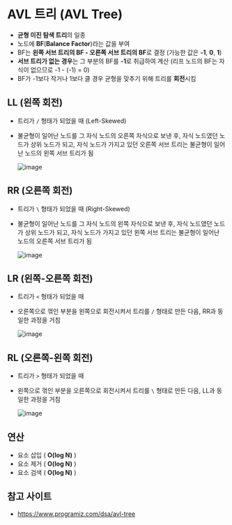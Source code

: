 # AVL 트리 (AVL Tree)
- **균형 이진 탐색 트리**의 일종
- 노드에 **BF**(**Balance Factor**)라는 값을 부여
- BF는 **왼쪽 서브 트리의 BF - 오른쪽 서브 트리의 BF**로 결정 (가능한 값은 **-1**, **0**, **1**)
- **서브 트리가 없는 경우**는 그 부분의 BF를 **-1**로 취급하여 계산 (리프 노드의 BF는 자식이 없으므로 -1 - (-1) = 0)
- BF가 -1보다 작거나 1보다 클 경우 균형을 맞추기 위해 트리를 **회전**시킴

## LL (왼쪽 회전)
- 트리가 `/` 형태가 되었을 때 (Left-Skewed)
- 불균형이 일어난 노드를 그 자식 노드의 오른쪽 자식으로 보낸 후, 자식 노드였던 노드가 상위 노드가 되고, 자식 노드가 가지고 있던 오른쪽 서브 트리는 불균형이 일어난 노드의 왼쪽 서브 트리가 됨

    ![image](https://user-images.githubusercontent.com/79434205/206358066-84888183-dc2c-4082-a0d3-a5097787bae5.png)

## RR (오른쪽 회전)
- 트리가 `\` 형태가 되었을 때 (Right-Skewed)
- 불균형이 일어난 노드를 그 자식 노드의 왼쪽 자식으로 보낸 후, 자식 노드였던 노드가 상위 노드가 되고, 자식 노드가 가지고 있던 왼쪽 서브 트리는 불균형이 일어난 노드의 오른쪽 서브 트리가 됨

    ![image](https://user-images.githubusercontent.com/79434205/206357877-c627f48c-e761-4b88-8b57-97f66c435f1e.png)

## LR (왼쪽-오른쪽 회전)
- 트리가 `<` 형태가 되었을 때
- 오른쪽으로 꺾인 부분을 왼쪽으로 회전시켜서 트리를 `/` 형태로 만든 다음, RR과 동일한 과정을 거침

    ![image](https://user-images.githubusercontent.com/79434205/206363880-ecc9d6ed-55c8-4d0f-9019-4b454bb50a9c.png)

## RL (오른쪽-왼쪽 회전)
- 트리가 `>` 형태가 되었을 때
- 왼쪽으로 꺾인 부분을 오른쪽으로 회전시켜서 트리를 `\` 형태로 만든 다음, LL과 동일한 과정을 거침

    ![image](https://user-images.githubusercontent.com/79434205/206401700-eaa8b7bc-1812-4c8f-8b53-4937c28f073a.png)

## 연산
- 요소 삽입 ( **O(log N)** )
- 요소 제거 ( **O(log N)** )
- 요소 검색 ( **O(log N)** )

## 참고 사이트
- https://www.programiz.com/dsa/avl-tree
